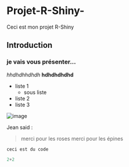 # Projet-R-Shiny-
Ceci est mon projet R-Shiny

## Introduction
### je vais vous présenter...

*hhdhdhhdhdh*
**hdhdhdhdhd**

- liste 1
    - sous liste
- liste 2
- liste 3

![image](https://www.google.com/imgres?imgurl=https%3A%2F%2Fwww.numerama.com%2Fwp-content%2Fuploads%2F2023%2F06%2Focean.jpg&tbnid=C9CLElHy1twG7M&vet=12ahUKEwjaipGFzpGDAxU9d6QEHZ4XCbMQMygAegQIARBx..i&imgrefurl=https%3A%2F%2Fwww.numerama.com%2Fsciences%2F1408414-combien-y-a-t-il-doceans-sur-terre.html&docid=Mjny3YYu3kyZhM&w=1920&h=1080&q=ocean&client=safari&ved=2ahUKEwjaipGFzpGDAxU9d6QEHZ4XCbMQMygAegQIARBx)

Jean said : 
> merci pour les roses
> merci pour les épines

`ceci est du code`
```python
2+2
```
